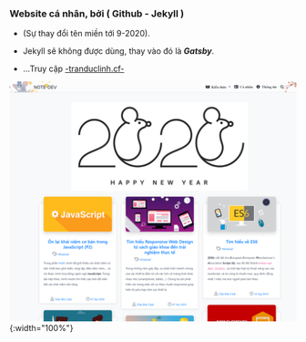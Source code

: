 ### Website cá nhân, bởi ( Github - Jekyll )
* (Sự thay đổi tên miền tới 9-2020).
<!-- * Toàn bộ dữ liệu sẽ được chuyển tới **gitlab** trong thời gian sớm nhất. -->
* Jekyll sẽ không được dùng, thay vào đó là ***Gatsby***.

* ...Truy cập [-tranduclinh.cf-](https://tranduclinh.cf)

![img](/assets/img/locadlhost_4000_.png){:width="100%"}
